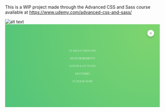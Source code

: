 This is a WIP project made through the Advanced CSS and Sass course available at https://www.udemy.com/advanced-css-and-sass/

![alt text](screens/screen-1.png "Full Layout")
![alt text](screens/screen-2.PNG "Navigation Menu")